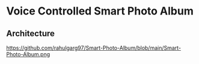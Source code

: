 # Voice Controlled Smart Photo Album

## Architecture ##

https://github.com/rahulgarg97/Smart-Photo-Album/blob/main/Smart-Photo-Album.png
